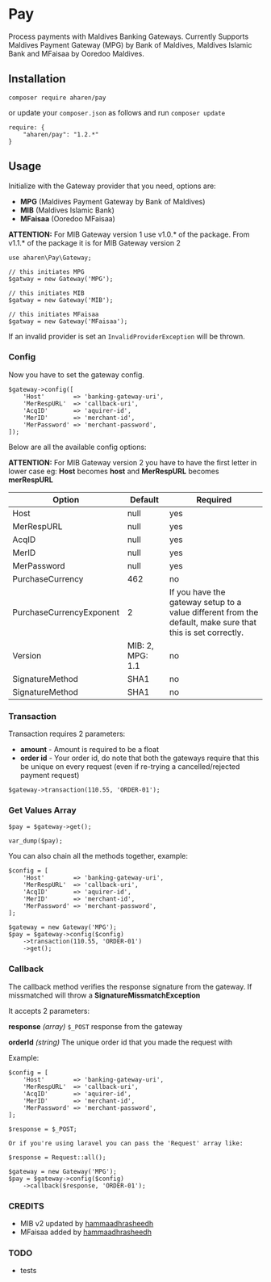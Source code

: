 # Pay

Process payments with Maldives Banking Gateways. Currently Supports Maldives Payment Gateway (MPG) by Bank of Maldives, Maldives Islamic Bank and MFaisaa by Ooredoo Maldives.

## Installation

```
composer require aharen/pay
``` 

or update your `composer.json` as follows and run `composer update`

```
require: {
    "aharen/pay": "1.2.*"
}
```

## Usage

Initialize with the Gateway provider that you need, options are:

- **MPG** (Maldives Payment Gateway by Bank of Maldives) 
- **MIB** (Maldives Islamic Bank)
- **MFaisaa** (Ooredoo MFaisaa)

**ATTENTION:** For MIB Gateway version 1 use v1.0.* of the package. From v1.1.* of the package it is for MIB Gateway version 2

```
use aharen\Pay\Gateway;

// this initiates MPG
$gatway = new Gateway('MPG');

// this initiates MIB
$gatway = new Gateway('MIB');

// this initiates MFaisaa
$gatway = new Gateway('MFaisaa');
```

If an invalid provider is set an `InvalidProviderException` will be thrown.

### Config

Now you have to set the gateway config. 

```
$gateway->config([
    'Host'        => 'banking-gateway-uri',
    'MerRespURL'  => 'callback-uri',
    'AcqID'       => 'aquirer-id',
    'MerID'       => 'merchant-id',
    'MerPassword' => 'merchant-password',
]);
```

Below are all the available config options:

**ATTENTION:** For MIB Gateway version 2 you have to have the first letter in lower case eg: **Host** becomes **host** and **MerRespURL** becomes **merRespURL**

Option | Default | Required
--- | --- | ---
Host | null | yes
MerRespURL | null | yes
AcqID | null | yes
MerID | null | yes
MerPassword | null | yes
PurchaseCurrency | 462 | no
PurchaseCurrencyExponent | 2 | If you have the gateway setup to a value different from the default, make sure that this is set correctly.
Version | MIB: 2, MPG: 1.1 | no
SignatureMethod | SHA1 | no
SignatureMethod | SHA1 | no

### Transaction

Transaction requires 2 parameters:

- **amount** - Amount is required to be a float
- **order id** - Your order id, do note that both the gateways require that this be unique on every request (even if re-trying a cancelled/rejected payment request)

```
$gateway->transaction(110.55, 'ORDER-01');
```

### Get Values Array

```
$pay = $gateway->get();

var_dump($pay);
```

You can also chain all the methods together, example:

```
$config = [
    'Host'        => 'banking-gateway-uri',
    'MerRespURL'  => 'callback-uri',
    'AcqID'       => 'aquirer-id',
    'MerID'       => 'merchant-id',
    'MerPassword' => 'merchant-password',
];

$gateway = new Gateway('MPG');
$pay = $gateway->config($config)
    ->transaction(110.55, 'ORDER-01')
    ->get();
```

### Callback

The callback method verifies the response signature from the gateway. If missmatched will throw a **SignatureMissmatchException**

It accepts 2 parameters:

**response** *(array)* `$_POST` response from the gateway

**orderId** *(string)* The unique order id that you made the request with

Example:

```
$config = [
    'Host'        => 'banking-gateway-uri',
    'MerRespURL'  => 'callback-uri',
    'AcqID'       => 'aquirer-id',
    'MerID'       => 'merchant-id',
    'MerPassword' => 'merchant-password',
];

$response = $_POST;

Or if you're using laravel you can pass the 'Request' array like:

$response = Request::all();

$gateway = new Gateway('MPG');
$pay = $gateway->config($config)
    ->callback($response, 'ORDER-01');
```

### CREDITS

- MIB v2 updated by [hammaadhrasheedh](https://github.com/hammaadhrasheedh)
- MFaisaa added by [hammaadhrasheedh](https://github.com/hammaadhrasheedh)

### TODO

- tests
